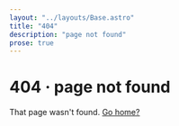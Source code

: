 ```yaml
---
layout: "../layouts/Base.astro"
title: "404"
description: "page not found"
prose: true
---
```


# 404 · page not found
That page wasn't found. [Go home?](/)
